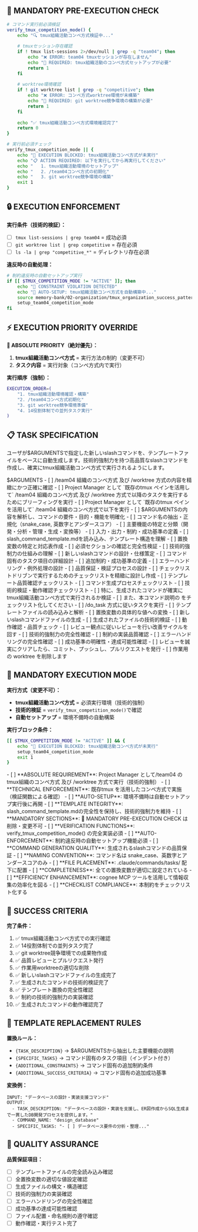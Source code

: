 ## 🚨 MANDATORY PRE-EXECUTION CHECK

```bash
# コマンド実行前必須検証
verify_tmux_competition_mode() {
    echo "🔍 tmux組織活動コンペ方式検証中..."
    
    # tmuxセッション存在確認
    if ! tmux list-sessions 2>/dev/null | grep -q "team04"; then
        echo "❌ ERROR: team04 tmuxセッションが存在しません"
        echo "🔧 REQUIRED: tmux組織活動のコンペ方式セットアップが必要"
        return 1
    fi
    
    # worktree環境確認
    if ! git worktree list | grep -q "competitive"; then
        echo "❌ ERROR: コンペ方式worktree環境が未構築"
        echo "🔧 REQUIRED: git worktree競争環境の構築が必要"
        return 1
    fi
    
    echo "✅ tmux組織活動コンペ方式環境確認完了"
    return 0
}

# 実行前必須チェック
verify_tmux_competition_mode || {
    echo "🚨 EXECUTION BLOCKED: tmux組織活動コンペ方式が未実行"
    echo "📋 ACTION REQUIRED: 以下を実行してから再実行してください"
    echo "   1. tmux組織活動環境のセットアップ"
    echo "   2. /team04コンペ方式の初期化"
    echo "   3. git worktree競争環境の構築"
    exit 1
}
```

## 🔒 EXECUTION ENFORCEMENT

**実行条件（技術的検証）：**
- [ ] `tmux list-sessions | grep team04` = 成功必須
- [ ] `git worktree list | grep competitive` = 存在必須  
- [ ] `ls -la | grep "competitive_*"` = ディレクトリ存在必須

**違反時の自動処理：**
```bash
# 制約違反時の自動セットアップ実行
if [[ $TMUX_COMPETITION_MODE != "ACTIVE" ]]; then
    echo "🚨 CONSTRAINT VIOLATION DETECTED"
    echo "🔧 AUTO-SETUP: tmux組織活動コンペ方式を自動構築中..."
    source memory-bank/02-organization/tmux_organization_success_patterns.md
    setup_team04_competition_mode
fi
```

## ⚡ EXECUTION PRIORITY OVERRIDE

**🚨 ABSOLUTE PRIORITY（絶対優先）：**
1. **tmux組織活動コンペ方式** = 実行方法の制約（変更不可）
2. **タスク内容** = 実行対象（コンペ方式内で実行）

**実行順序（強制）：**
```bash
EXECUTION_ORDER=(
    "1. tmux組織活動環境確認・構築"
    "2. /team04コンペ方式初期化"
    "3. git worktree競争環境準備"
    "4. 14役割体制での並列タスク実行"
)
```

## 📋 TASK SPECIFICATION

ユーザが$ARGUMENTSで指定した新しいslashコマンドを、テンプレートファイルをベースに自動生成します。技術的強制力を持つ高品質なslashコマンドを作成し、確実にtmux組織活動コンペ方式で実行されるようにします。

<theme>
$ARGUMENTS
</theme>

<meta-checklist>
- [ ] /team04 組織のコンペ方式 及び /worktree 方式の内容を精緻にかつ正確に確認
- [ ] Project Manager として `既存のtmux ペインを活用して` /team04 組織のコンペ方式 及び /worktree 方式で以降のタスクを実行するためにブリーフィングを実行
- [ ] Project Manager として `既存のtmux ペインを活用して` /team04 組織のコンペ方式で以下を実行
    - [ ] $ARGUMENTSの内容を解析し、コマンドの要件・目的・機能を明確化
        - [ ] コマンド名の抽出・正規化（snake_case, 英数字とアンダースコア）
        - [ ] 主要機能の特定と分類（開発・分析・管理・生成・変換等）
        - [ ] 入力・出力・制約・成功基準の定義
    - [ ] slash_command_template.mdを読み込み、テンプレート構造を理解
        - [ ] 置換変数の特定と対応表作成
        - [ ] 必須セクションの確認と完全性検証
        - [ ] 技術的強制力の仕組みの理解
    - [ ] 新しいslashコマンドの設計・仕様策定
        - [ ] コマンド固有のタスク項目の詳細設計
        - [ ] 追加制約・成功基準の定義
        - [ ] エラーハンドリング・例外処理の設計
        - [ ] 品質保証・検証プロセスの設計
    - [ ] チェックリストドリブンで実行するためのチェックリストを精緻に設計し作成
        - [ ] テンプレート品質確認チェックリスト
        - [ ] コマンド生成プロセスチェックリスト
        - [ ] 技術的検証・動作確認チェックリスト
        - [ ] 特に、生成されたコマンドが確実にtmux組織活動コンペ方式で実行されるか検証
        - [ ] また、本コマンド説明の <constraints/> をチェックリスト化してください
    - [ ] /do_task 方式に従いタスクを実行
        - [ ] テンプレートファイルの読み込みと解析
        - [ ] 置換変数の具体的な値への変換
        - [ ] 新しいslashコマンドファイルの生成
        - [ ] 生成されたファイルの技術的検証
        - [ ] 動作確認・品質チェック
    - [ ] レビュー観点に従いレビューを行い改善サイクルを回す
        - [ ] 技術的強制力の完全性確認
        - [ ] 制約の実装品質確認
        - [ ] エラーハンドリングの完全性確認
        - [ ] 成功基準の明確性・達成可能性確認
- [ ] レビューを誠実にクリアしたら、コミット、プッシュし、プルリクエストを発行
- [ ] 作業用の worktree を削除します
</meta-checklist>

## 🚨 MANDATORY EXECUTION MODE

**実行方式（変更不可）：**
- **tmux組織活動コンペ方式** = 必須実行環境（技術的強制）
- **技術的検証** = `verify_tmux_competition_mode()`で確認
- **自動セットアップ** = 環境不備時の自動構築

**実行ブロック条件：**
```bash
[[ $TMUX_COMPETITION_MODE != "ACTIVE" ]] && {
    echo "🚨 EXECUTION BLOCKED: tmux組織活動コンペ方式が未実行"
    setup_team04_competition_mode
    exit 1
}
```

<constraints>
- [ ] **ABSOLUTE REQUIREMENT**: Project Manager として/team04 のtmux組織のコンペ方式 及び /worktree 方式で実行（技術的強制）
    - [ ] **TECHNICAL ENFORCEMENT**: 既存tmux を活用したコンペ方式で実施（検証関数による確認）
    - [ ] **AUTO-SETUP**: 環境不備時は自動セットアップ実行後に再開
- [ ] **TEMPLATE INTEGRITY**: slash_command_template.mdの完全性を保持し、技術的強制力を維持
    - [ ] **MANDATORY SECTIONS**: 🚨 MANDATORY PRE-EXECUTION CHECK は削除・変更不可
    - [ ] **VERIFICATION FUNCTIONS**: verify_tmux_competition_mode() の完全実装必須
    - [ ] **AUTO-ENFORCEMENT**: 制約違反時の自動セットアップ機能必須
- [ ] **COMMAND GENERATION QUALITY**: 生成されるslashコマンドの品質保証
    - [ ] **NAMING CONVENTION**: コマンド名は snake_case、英数字とアンダースコアのみ
    - [ ] **FILE PLACEMENT**: .claude/commands/tasks/ 配下に配置
    - [ ] **COMPLETENESS**: 全ての置換変数が適切に設定されている
- [ ] **EFFICIENCY ENHANCEMENT**: cognee MCP ツールを活用して情報収集の効率化を図る
- [ ] **CHECKLIST COMPLIANCE**: 本制約をチェックリスト化する
</constraints>

## 🎯 SUCCESS CRITERIA

**完了条件：**
1. ✅ tmux組織活動コンペ方式での実行確認
2. ✅ 14役割体制での並列タスク完了
3. ✅ git worktree競争環境での成果物作成
4. ✅ 品質レビューとプルリクエスト発行
5. ✅ 作業用worktreeの適切な削除
6. ✅ 新しいslashコマンドファイルの生成完了
7. ✅ 生成されたコマンドの技術的検証完了
8. ✅ テンプレート置換の完全性確認
9. ✅ 制約の技術的強制力の実装確認
10. ✅ 生成されたコマンドの動作確認完了

## 📝 TEMPLATE REPLACEMENT RULES

**置換ルール：**
- `{TASK_DESCRIPTION}` → $ARGUMENTSから抽出した主要機能の説明
- `{SPECIFIC_TASKS}` → コマンド固有のタスク項目（インデント付き）
- `{ADDITIONAL_CONSTRAINTS}` → コマンド固有の追加制約条件
- `{ADDITIONAL_SUCCESS_CRITERIA}` → コマンド固有の追加成功基準

**変換例：**
```
INPUT: "データベースの設計・実装支援コマンド"
OUTPUT: 
  - TASK_DESCRIPTION: "データベースの設計・実装を支援し、ER図作成からSQL生成まで一貫したDB開発プロセスを提供します。"
  - COMMAND_NAME: "design_database"
  - SPECIFIC_TASKS: "- [ ] データベース要件の分析・整理..."
```

## 🔧 QUALITY ASSURANCE

**品質保証項目：**
- [ ] テンプレートファイルの完全読み込み確認
- [ ] 全置換変数の適切な値設定確認
- [ ] 生成ファイルの構文・構造確認
- [ ] 技術的強制力の実装確認
- [ ] エラーハンドリングの完全性確認
- [ ] 成功基準の達成可能性確認
- [ ] ファイル配置・命名規則の遵守確認
- [ ] 動作確認・実行テスト完了